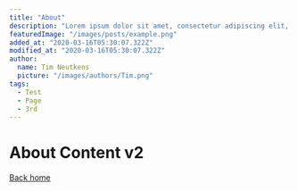 ```yaml
---
title: "About"
description: "Lorem ipsum dolor sit amet, consectetur adipiscing elit, sed do eiusmod tempor incididunt ut labore et dolore magna aliqua. Praesent elementum facilisis leo vel fringilla est ullamcorper eget. At imperdiet dui accumsan sit amet nulla facilities morbi tempus."
featuredImage: "/images/posts/example.png"
added_at: "2020-03-16T05:30:07.322Z"
modified_at: "2020-03-16T05:30:07.322Z"
author:
  name: Tim Neutkens
  picture: "/images/authors/Tim.png"
tags:
  - Test
  - Page
  - 3rd
---
```


# About Content v2

[Back home](/)
